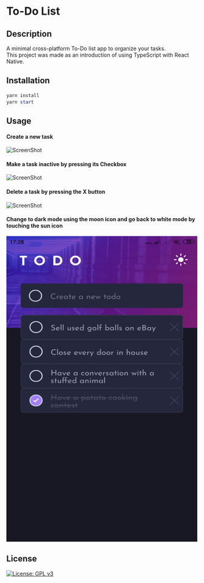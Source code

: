 # To-Do List

## Description

A minimal cross-platform To-Do list app to organize your tasks.\
This project was made as an introduction of using TypeScript with React Native.

## Installation

```powershell
yarn install
yarn start
```

## Usage

#### Create a new task
![ScreenShot](https://gitlab.com/Livrag/todolistapp/-/blob/master/screenshots/initialitem.jpg "Create Task")

#### Make a task inactive by pressing its Checkbox
![ScreenShot](https://gitlab.com/Livrag/todolistapp/-/blob/master/screenshots/inactiveitem.jpg "Inactive Task")

#### Delete a task by pressing the X button
![ScreenShot](https://gitlab.com/Livrag/todolistapp/-/blob/master/screenshots/deleteitem.jpg "Delete Task")

#### Change to dark mode using the moon icon and go back to white mode by touching the sun icon
<div align="left">
  <img src="/screenshots/darkmode.jpg" width="500" height="800"/>
</div>


## License

[![License: GPL v3](https://img.shields.io/badge/License-GPLv3-blue.svg)](https://gitlab.com/Livrag/todolistapp/-/blob/master/LICENSE)